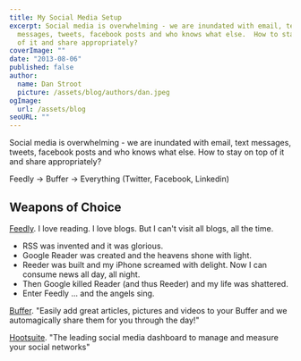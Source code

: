 ```yaml
---
title: My Social Media Setup
excerpt: Social media is overwhelming - we are inundated with email, text
  messages, tweets, facebook posts and who knows what else.  How to stay on top
  of it and share appropriately?
coverImage: ""
date: "2013-08-06"
published: false
author:
  name: Dan Stroot
  picture: /assets/blog/authors/dan.jpeg
ogImage:
  url: /assets/blog
seoURL: ""
---
```


Social media is overwhelming - we are inundated with email, text messages, tweets, facebook posts and who knows what else.  How to stay on top of it and share appropriately?

Feedly -> Buffer -> Everything (Twitter, Facebook, Linkedin)

## Weapons of Choice

[Feedly][1]. I love reading.  I love blogs.  But I can't visit all blogs, all the time.
* RSS was invented and it was glorious.
* Google Reader was created and the heavens shone with light.
* Reeder was built and my iPhone screamed with delight.  Now I can consume news all day, all night.
* Then Google killed Reader (and thus Reeder) and my life was shattered.
* Enter Feedly ... and the angels sing.

[Buffer][2]. "Easily add great articles, pictures and videos to your Buffer and we automagically share them for you through the day!"

[Hootsuite][3]. "The leading social media dashboard to manage and measure your social networks"

[1]:http://feedly.com
[2]:http://bufferapp.com/
[3]:https://hootsuite.com/